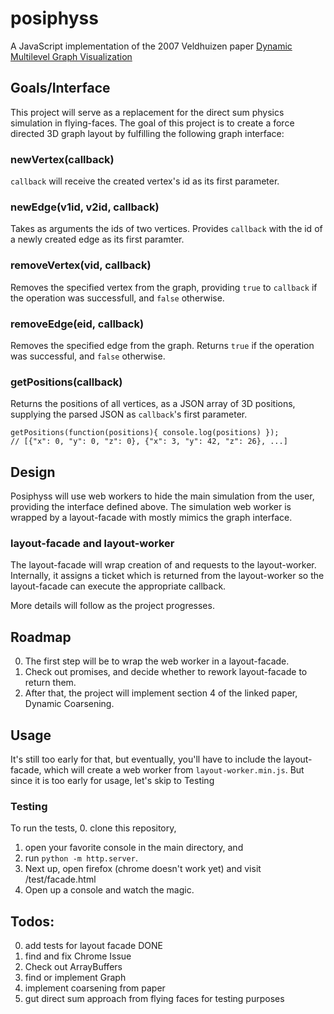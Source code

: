 # posiphyss

A JavaScript implementation of the 2007 Veldhuizen paper [Dynamic Multilevel Graph Visualization](http://arxiv.org/abs/0712.1549)

## Goals/Interface
This project will serve as a replacement for the direct sum physics simulation in flying-faces.
The goal of this project is to create a force directed 3D graph layout by fulfilling the following graph interface:

### newVertex(callback) 
`callback` will receive the created vertex's id as its first parameter.

### newEdge(v1id, v2id, callback) 
Takes as arguments the ids of two vertices. 
Provides `callback` with the id of a newly created edge as its first paramter. 

### removeVertex(vid, callback)
Removes the specified vertex from the graph, providing `true` to `callback` if the operation was successfull, and `false` otherwise.

### removeEdge(eid, callback)
Removes the specified edge from the graph.
Returns `true` if the operation was successful, and `false` otherwise. 

### getPositions(callback) 
Returns the positions of all vertices, as a JSON array of 3D positions, supplying the parsed JSON as `callback`'s first parameter.

```
getPositions(function(positions){ console.log(positions) });
// [{"x": 0, "y": 0, "z": 0}, {"x": 3, "y": 42, "z": 26}, ...]
```

## Design
Posiphyss will use web workers to hide the main simulation from the user, providing the interface defined above. The simulation web worker is wrapped by a layout-facade with mostly mimics the graph interface. 

### layout-facade and layout-worker
The layout-facade will wrap creation of and requests to the layout-worker. Internally, it assigns a ticket which is returned from the layout-worker so the layout-facade can execute the appropriate callback. 

More details will follow as the project progresses.

## Roadmap
0. The first step will be to wrap the web worker in a layout-facade.
1. Check out promises, and decide whether to rework layout-facade to return them.
2. After that, the project will implement section 4 of the linked paper, Dynamic Coarsening. 

## Usage
It's still too early for that, but eventually, you'll have to include the layout-facade, which will create a web worker from `layout-worker.min.js`.
But since it is too early for usage, let's skip to Testing

### Testing
To run the tests, 
0. clone this repository, 
1. open your favorite console in the main directory, and 
2. run `python -m http.server`. 
3. Next up, open firefox (chrome doesn't work yet) and visit /test/facade.html
4. Open up a console and watch the magic.

## Todos:
0. add tests for layout facade DONE
1. find and fix Chrome Issue
2. Check out ArrayBuffers
3. find or implement Graph
4. implement coarsening from paper
5. gut direct sum approach from flying faces for testing purposes



